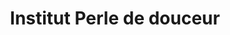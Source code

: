 ---
title: "Institut Perle de douceur"
url: /chables-fr/institut-perle-de-douceur/
shop: Kosmetik
---